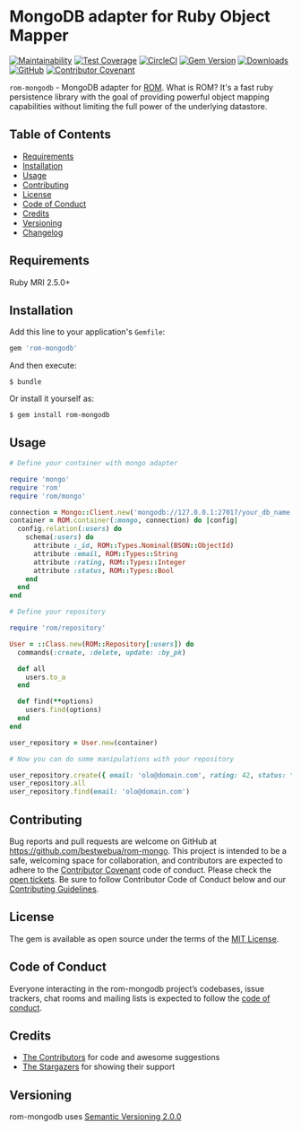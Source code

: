 # MongoDB adapter for Ruby Object Mapper

[![Maintainability](https://api.codeclimate.com/v1/badges/5b38ebba392bd37f166b/maintainability)](https://codeclimate.com/github/bestwebua/rom-mongo/maintainability)
[![Test Coverage](https://api.codeclimate.com/v1/badges/5b38ebba392bd37f166b/test_coverage)](https://codeclimate.com/github/bestwebua/rom-mongo/test_coverage)
[![CircleCI](https://circleci.com/gh/bestwebua/rom-mongo/tree/master.svg?style=svg)](https://circleci.com/gh/bestwebua/rom-mongo/tree/master)
[![Gem Version](https://badge.fury.io/rb/rom-mongodb.svg)](https://badge.fury.io/rb/rom-mongodb)
[![Downloads](https://img.shields.io/gem/dt/rom-mongodb.svg?colorA=004d99&colorB=0073e6)](https://rubygems.org/gems/rom-mongodb)
[![GitHub](https://img.shields.io/github/license/bestwebua/rom-mongo)](LICENSE.txt)
[![Contributor Covenant](https://img.shields.io/badge/Contributor%20Covenant-v1.4%20adopted-ff69b4.svg)](CODE_OF_CONDUCT.md)

`rom-mongodb` - MongoDB adapter for [ROM](https://rom-rb.org). What is ROM? It's a fast ruby persistence library with the goal of providing powerful object mapping capabilities without limiting the full power of the underlying datastore.

## Table of Contents

- [Requirements](#requirements)
- [Installation](#installation)
- [Usage](#usage)
- [Contributing](#contributing)
- [License](#license)
- [Code of Conduct](#code-of-conduct)
- [Credits](#credits)
- [Versioning](#versioning)
- [Changelog](CHANGELOG.md)

## Requirements

Ruby MRI 2.5.0+

## Installation

Add this line to your application's `Gemfile`:

```ruby
gem 'rom-mongodb'
```

And then execute:

    $ bundle

Or install it yourself as:

    $ gem install rom-mongodb

## Usage

```ruby
# Define your container with mongo adapter

require 'mongo'
require 'rom'
require 'rom/mongo'

connection = Mongo::Client.new('mongodb://127.0.0.1:27017/your_db_name')
container = ROM.container(:mongo, connection) do |config|
  config.relation(:users) do
    schema(:users) do
      attribute :_id, ROM::Types.Nominal(BSON::ObjectId)
      attribute :email, ROM::Types::String
      attribute :rating, ROM::Types::Integer
      attribute :status, ROM::Types::Bool
    end
  end
end

# Define your repository

require 'rom/repository'

User = ::Class.new(ROM::Repository[:users]) do
  commands(:create, :delete, update: :by_pk)

  def all
    users.to_a
  end

  def find(**options)
    users.find(options)
  end
end

user_repository = User.new(container)

# Now you can do some manipulations with your repository

user_repository.create({ email: 'olo@domain.com', rating: 42, status: true })
user_repository.all
user_repository.find(email: 'olo@domain.com')
```

## Contributing

Bug reports and pull requests are welcome on GitHub at https://github.com/bestwebua/rom-mongo. This project is intended to be a safe, welcoming space for collaboration, and contributors are expected to adhere to the [Contributor Covenant](http://contributor-covenant.org) code of conduct. Please check the [open tickets](https://github.com/bestwebua/rom-mongo/issues). Be sure to follow Contributor Code of Conduct below and our [Contributing Guidelines](CONTRIBUTING.md).

## License

The gem is available as open source under the terms of the [MIT License](https://opensource.org/licenses/MIT).

## Code of Conduct

Everyone interacting in the rom-mongodb project’s codebases, issue trackers, chat rooms and mailing lists is expected to follow the [code of conduct](CODE_OF_CONDUCT.md).

## Credits

- [The Contributors](https://github.com/bestwebua/rom-mongo/graphs/contributors) for code and awesome suggestions
- [The Stargazers](https://github.com/bestwebua/rom-mongo/stargazers) for showing their support

## Versioning

rom-mongodb uses [Semantic Versioning 2.0.0](https://semver.org)
